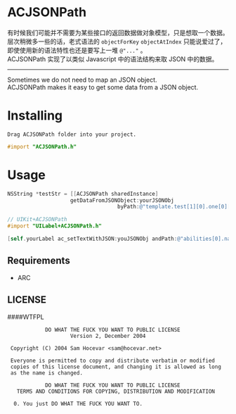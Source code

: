 # ACJSONPath

有时候我们可能并不需要为某些接口的返回数据做对象模型，只是想取一个数据。<br /> 
层次稍微多一些的话，老式语法的 `objectForKey` `objectAtIndex` 只能说爱过了，<br /> 
即使使用新的语法特性也还是要写上一堆 `@"..."` 。<br />
ACJSONPath 实现了以类似 Javascript 中的语法结构来取 JSON 中的数据。<br />


---
Sometimes we do not need to map an JSON object.<br /> 
ACJSONPath makes it easy to get some data from a JSON object.



# Installing

	Drag ACJSONPath folder into your project. 
	
```objective-c
#import "ACJSONPath.h"   
```
    
# Usage

```objective-c
NSString *testStr = [[ACJSONPath sharedInstance] 
                    getDataFromJSONObject:yourJSONObj
                                   byPath:@"template.test[1][0].one[0][0].te"];

// UIKit+ACJSONPath
#import "UILabel+ACJSONPath.h"

[self.yourLabel ac_setTextWithJSON:youJSONObj andPath:@"abilities[0].name"];
```


## Requirements

* ARC


## LICENSE

####WTFPL 

```
            DO WHAT THE FUCK YOU WANT TO PUBLIC LICENSE
                    Version 2, December 2004

 Copyright (C) 2004 Sam Hocevar <sam@hocevar.net>

 Everyone is permitted to copy and distribute verbatim or modified
 copies of this license document, and changing it is allowed as long
 as the name is changed.

            DO WHAT THE FUCK YOU WANT TO PUBLIC LICENSE
   TERMS AND CONDITIONS FOR COPYING, DISTRIBUTION AND MODIFICATION

  0. You just DO WHAT THE FUCK YOU WANT TO.

```


